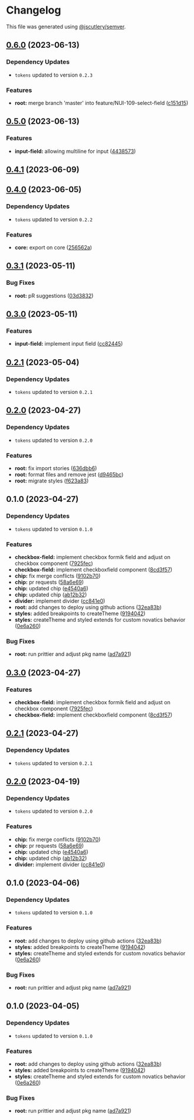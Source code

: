 # Changelog

This file was generated using [@jscutlery/semver](https://github.com/jscutlery/semver).

## [0.6.0](https://github.com/Novatics/novatics-ui/compare/styles-0.5.0...styles-0.6.0) (2023-06-13)

### Dependency Updates

* `tokens` updated to version `0.2.3`

### Features

* **root:** merge branch 'master' into feature/NUI-109-select-field ([c151d15](https://github.com/Novatics/novatics-ui/commit/c151d151fc21d631c387ec17bbab51cf205cf668))

## [0.5.0](https://github.com/Novatics/novatics-ui/compare/styles-0.4.1...styles-0.5.0) (2023-06-13)


### Features

* **input-field:** allowing multiline for input ([4438573](https://github.com/Novatics/novatics-ui/commit/4438573af32a1783b437e985eb58c0662d44e580))

## [0.4.1](https://github.com/Novatics/novatics-ui/compare/styles-0.4.0...styles-0.4.1) (2023-06-09)

## [0.4.0](https://github.com/Novatics/novatics-ui/compare/styles-0.3.1...styles-0.4.0) (2023-06-05)

### Dependency Updates

* `tokens` updated to version `0.2.2`

### Features

* **core:** export on core ([256562a](https://github.com/Novatics/novatics-ui/commit/256562a320b7139892523c722c0b7717668b1992))

## [0.3.1](https://github.com/Novatics/novatics-ui/compare/styles-0.3.0...styles-0.3.1) (2023-05-11)


### Bug Fixes

* **root:** pR suggestions ([03d3832](https://github.com/Novatics/novatics-ui/commit/03d3832d100ff6e70ffc0768bf2a01d6f218ebc0))

## [0.3.0](https://github.com/Novatics/novatics-ui/compare/styles-0.2.1...styles-0.3.0) (2023-05-11)


### Features

* **input-field:** implement input field ([cc82445](https://github.com/Novatics/novatics-ui/commit/cc8244599e431729b92d9ab3dcceb99610cd7811))

## [0.2.1](https://github.com/Novatics/novatics-ui/compare/styles-0.2.0...styles-0.2.1) (2023-05-04)

### Dependency Updates

* `tokens` updated to version `0.2.1`
## [0.2.0](https://github.com/Novatics/novatics-ui/compare/styles-0.1.0...styles-0.2.0) (2023-04-27)

### Dependency Updates

* `tokens` updated to version `0.2.0`

### Features

* **root:** fix import stories ([636dbb6](https://github.com/Novatics/novatics-ui/commit/636dbb6413892ac79bd5869afe247a0c28dd7db1))
* **root:** format files and remove jest ([d9465bc](https://github.com/Novatics/novatics-ui/commit/d9465bc1205be35fa970b607b6cb1d05aca4f756))
* **root:** migrate styles ([f623a83](https://github.com/Novatics/novatics-ui/commit/f623a832c8233409378a8f519d6228ea977493e1))

## 0.1.0 (2023-04-27)

### Dependency Updates

* `tokens` updated to version `0.1.0`

### Features

* **checkbox-field:** implement checkbox formik field and adjust on checkbox component ([7925fec](https://github.com/Novatics/novatics-ui/commit/7925fec9e5cab93382f5cc70a1a7ea275dba8448))
* **checkbox-field:** implement checkboxfield component ([8cd3f57](https://github.com/Novatics/novatics-ui/commit/8cd3f5767cf1d3771cd59635add673d2fa192b0a))
* **chip:** fix merge conflicts ([9102b70](https://github.com/Novatics/novatics-ui/commit/9102b70bb133636fd9aeb3e12dfe0b3fbed3d58b))
* **chip:** pr requests ([58a6e69](https://github.com/Novatics/novatics-ui/commit/58a6e69dd93ad8dde7483de506615f61448fe526))
* **chip:** updated chip ([e4540a6](https://github.com/Novatics/novatics-ui/commit/e4540a6dfd715081422d9c024a62b9b113f645da))
* **chip:** updated chip ([ab12b32](https://github.com/Novatics/novatics-ui/commit/ab12b3237e624b32606f84468bbdd81e62ab56a5))
* **divider:** implement divider ([cc841e0](https://github.com/Novatics/novatics-ui/commit/cc841e0783e930fbcf714c10b5c237f84ba6466e))
* **root:** add changes to deploy using github actions ([32ea83b](https://github.com/Novatics/novatics-ui/commit/32ea83b92cd5f28671dcb6a78d85896ed76d5d1e))
* **styles:** added breakpoints to createTheme ([9194042](https://github.com/Novatics/novatics-ui/commit/91940420fb4ffad77e8e42c83597824e3eed9e9a))
* **styles:** createTheme and styled extends for custom novatics behavior ([0e6a260](https://github.com/Novatics/novatics-ui/commit/0e6a260f596eec72f59537b34658bc7acd8675dd))


### Bug Fixes

* **root:** run prittier and adjust pkg name ([ad7a921](https://github.com/Novatics/novatics-ui/commit/ad7a9216557fe1a57aaadd3ab0378211e05371bf))

## [0.3.0](https://github.com/Novatics/novatics-ui/compare/styles-0.2.1...styles-0.3.0) (2023-04-27)


### Features

* **checkbox-field:** implement checkbox formik field and adjust on checkbox component ([7925fec](https://github.com/Novatics/novatics-ui/commit/7925fec9e5cab93382f5cc70a1a7ea275dba8448))
* **checkbox-field:** implement checkboxfield component ([8cd3f57](https://github.com/Novatics/novatics-ui/commit/8cd3f5767cf1d3771cd59635add673d2fa192b0a))

## [0.2.1](https://github.com/Novatics/novatics-ui/compare/styles-0.2.0...styles-0.2.1) (2023-04-27)

### Dependency Updates

* `tokens` updated to version `0.2.1`
## [0.2.0](https://github.com/Novatics/novatics-ui/compare/styles-0.1.0...styles-0.2.0) (2023-04-19)

### Dependency Updates

* `tokens` updated to version `0.2.0`

### Features

* **chip:** fix merge conflicts ([9102b70](https://github.com/Novatics/novatics-ui/commit/9102b70bb133636fd9aeb3e12dfe0b3fbed3d58b))
* **chip:** pr requests ([58a6e69](https://github.com/Novatics/novatics-ui/commit/58a6e69dd93ad8dde7483de506615f61448fe526))
* **chip:** updated chip ([e4540a6](https://github.com/Novatics/novatics-ui/commit/e4540a6dfd715081422d9c024a62b9b113f645da))
* **chip:** updated chip ([ab12b32](https://github.com/Novatics/novatics-ui/commit/ab12b3237e624b32606f84468bbdd81e62ab56a5))
* **divider:** implement divider ([cc841e0](https://github.com/Novatics/novatics-ui/commit/cc841e0783e930fbcf714c10b5c237f84ba6466e))

## 0.1.0 (2023-04-06)

### Dependency Updates

* `tokens` updated to version `0.1.0`

### Features

* **root:** add changes to deploy using github actions ([32ea83b](https://github.com/Novatics/novatics-ui/commit/32ea83b92cd5f28671dcb6a78d85896ed76d5d1e))
* **styles:** added breakpoints to createTheme ([9194042](https://github.com/Novatics/novatics-ui/commit/91940420fb4ffad77e8e42c83597824e3eed9e9a))
* **styles:** createTheme and styled extends for custom novatics behavior ([0e6a260](https://github.com/Novatics/novatics-ui/commit/0e6a260f596eec72f59537b34658bc7acd8675dd))


### Bug Fixes

* **root:** run prittier and adjust pkg name ([ad7a921](https://github.com/Novatics/novatics-ui/commit/ad7a9216557fe1a57aaadd3ab0378211e05371bf))

## 0.1.0 (2023-04-05)

### Dependency Updates

* `tokens` updated to version `0.1.0`

### Features

* **root:** add changes to deploy using github actions ([32ea83b](https://github.com/Novatics/novatics-ui/commit/32ea83b92cd5f28671dcb6a78d85896ed76d5d1e))
* **styles:** added breakpoints to createTheme ([9194042](https://github.com/Novatics/novatics-ui/commit/91940420fb4ffad77e8e42c83597824e3eed9e9a))
* **styles:** createTheme and styled extends for custom novatics behavior ([0e6a260](https://github.com/Novatics/novatics-ui/commit/0e6a260f596eec72f59537b34658bc7acd8675dd))


### Bug Fixes

* **root:** run prittier and adjust pkg name ([ad7a921](https://github.com/Novatics/novatics-ui/commit/ad7a9216557fe1a57aaadd3ab0378211e05371bf))
